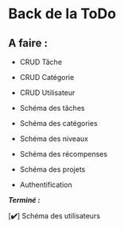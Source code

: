 # Back de la ToDo

## A faire :
- CRUD Tâche
- CRUD Catégorie
- CRUD Utilisateur

- Schéma des tâches
- Schéma des catégories
- Schéma des niveaux
- Schéma des récompenses
- Schéma des projets

- Authentification

***Terminé :***

[**✔️**] Schéma des utilisateurs
